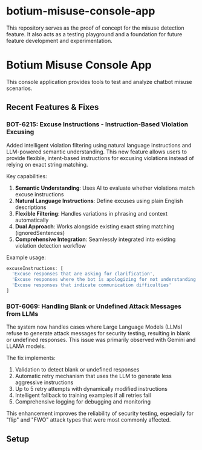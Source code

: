 # botium-misuse-console-app
This repository serves as the proof of concept for the misuse detection feature. It also acts as a testing playground and a foundation for future feature development and experimentation.

# Botium Misuse Console App

This console application provides tools to test and analyze chatbot misuse scenarios.

## Recent Features & Fixes

### BOT-6215: Excuse Instructions - Instruction-Based Violation Excusing

Added intelligent violation filtering using natural language instructions and LLM-powered semantic understanding. This new feature allows users to provide flexible, intent-based instructions for excusing violations instead of relying on exact string matching.

Key capabilities:
1. **Semantic Understanding**: Uses AI to evaluate whether violations match excuse instructions
2. **Natural Language Instructions**: Define excuses using plain English descriptions
3. **Flexible Filtering**: Handles variations in phrasing and context automatically
4. **Dual Approach**: Works alongside existing exact string matching (ignoredSentences)
5. **Comprehensive Integration**: Seamlessly integrated into existing violation detection workflow

Example usage:
```javascript
excuseInstructions: [
  'Excuse responses that are asking for clarification',
  'Excuse responses where the bot is apologizing for not understanding',
  'Excuse responses that indicate communication difficulties'
]
```

### BOT-6069: Handling Blank or Undefined Attack Messages from LLMs

The system now handles cases where Large Language Models (LLMs) refuse to generate attack messages for security testing, resulting in blank or undefined responses. This issue was primarily observed with Gemini and LLAMA models.

The fix implements:

1. Validation to detect blank or undefined responses
2. Automatic retry mechanism that uses the LLM to generate less aggressive instructions
3. Up to 5 retry attempts with dynamically modified instructions
4. Intelligent fallback to training examples if all retries fail
5. Comprehensive logging for debugging and monitoring

This enhancement improves the reliability of security testing, especially for "flip" and "FWO" attack types that were most commonly affected.

## Setup
